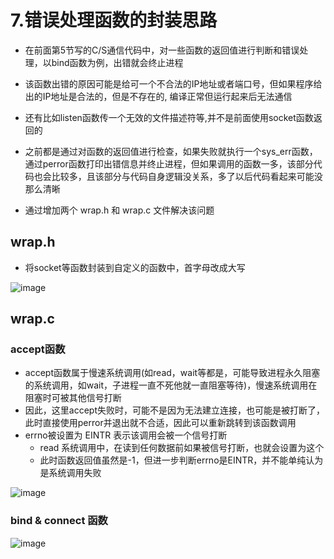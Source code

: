 # 7.错误处理函数的封装思路  

* 在前面第5节写的C/S通信代码中，对一些函数的返回值进行判断和错误处理，以bind函数为例，出错就会终止进程  
* 该函数出错的原因可能是给可一个不合法的IP地址或者端口号，但如果程序给出的IP地址是合法的，但是不存在的, 编译正常但运行起来后无法通信  
* 还有比如listen函数传一个无效的文件描述符等,并不是前面使用socket函数返回的  

* 之前都是通过对函数的返回值进行检查，如果失败就执行一个sys_err函数，通过perror函数打印出错信息并终止进程，但如果调用的函数一多，该部分代码也会比较多，且该部分与代码自身逻辑没关系，多了以后代码看起来可能没那么清晰  


* 通过增加两个 wrap.h 和 wrap.c 文件解决该问题  

##  wrap.h  

* 将socket等函数封装到自定义的函数中，首字母改成大写  

![image](https://user-images.githubusercontent.com/58176267/177318037-7827e2af-5064-4fe5-a5cf-dba2c0ee7597.png)  

## wrap.c  

### accept函数  

* accept函数属于慢速系统调用(如read，wait等都是，可能导致进程永久阻塞的系统调用，如wait，子进程一直不死他就一直阻塞等待)，慢速系统调用在阻塞时可被其他信号打断  
* 因此，这里accept失败时，可能不是因为无法建立连接，也可能是被打断了，此时直接使用perror并退出就不合适，因此可以重新跳转到该函数调用  
* errno被设置为 EINTR 表示该调用会被一个信号打断
    * read 系统调用中，在读到任何数据前如果被信号打断，也就会设置为这个  
    * 此时函数返回值虽然是-1，但进一步判断errno是EINTR，并不能单纯认为是系统调用失败  

![image](https://user-images.githubusercontent.com/58176267/177319676-89b3b7e5-1b03-4f44-ac44-93ed235e7a71.png)  

### bind & connect 函数  

![image](https://user-images.githubusercontent.com/58176267/177320634-f63f4096-ceb5-4a1d-b928-ab6d3b054478.png)  















